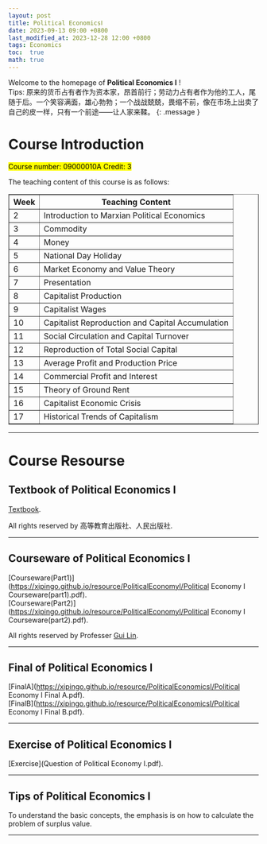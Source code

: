 ```yaml
---
layout: post
title: Political EconomicsⅠ
date: 2023-09-13 09:00 +0800
last_modified_at: 2023-12-28 12:00 +0800
tags: Economics
toc:  true
math: true
---
```

Welcome to the homepage of **Political Economics Ⅰ** !   
Tips: 原来的货币占有者作为资本家，昂首前行；劳动力占有者作为他的工人，尾随于后。一个笑容满面，雄心勃勃；一个战战兢兢，畏缩不前，像在市场上出卖了自己的皮一样，只有一个前途——让人家来鞣。
{: .message }

# Course Introduction

<mark>Course number: 09000010A Credit: 3</mark>   

The teaching content of this course is as follows:   

<table border="1" width="100%">
  <tr>
    <th>Week</th>
    <th>Teaching Content</th>
  </tr>
  <tr>
    <td>2</td>
    <td>Introduction to Marxian Political Economics</td>
  </tr>
  <tr>
    <td>3</td>
    <td>Commodity</td>
  </tr>
  <tr>
    <td>4</td>
    <td>Money</td>
  </tr>
  <tr>
    <td>5</td>
    <td>National Day Holiday</td>
  </tr>
  <tr>
    <td>6</td>
    <td>Market Economy and Value Theory</td>
  </tr>
  <tr>
    <td>7</td>
    <td>Presentation</td>
  </tr>
  <tr>
    <td>8</td>
    <td>Capitalist Production</td>
  </tr>
  <tr>
    <td>9</td>
    <td>Capitalist Wages</td>
  </tr>
  <tr>
    <td>10</td>
    <td>Capitalist Reproduction and Capital Accumulation</td>
  </tr>
  <tr>
    <td>11</td>
    <td>Social Circulation and Capital Turnover</td>
  </tr>
  <tr>
    <td>12</td>
    <td>Reproduction of Total Social Capital</td>
  </tr>
  <tr>
    <td>13</td>
    <td>Average Profit and Production Price</td>
  </tr>
  <tr>
    <td>14</td>
    <td>Commercial Profit and Interest</td>
  </tr>
  <tr>
    <td>15</td>
    <td>Theory of Ground Rent</td>
  </tr>
  <tr>
    <td>16</td>
    <td>Capitalist Economic Crisis</td>
  </tr>
  <tr>
    <td>17</td>
    <td>Historical Trends of Capitalism</td>
  </tr>
</table>

-----

# Course Resourse

## Textbook of Political Economics Ⅰ

 [Textbook](https://book.douban.com/subject/35572068/?_dtcc=1).

All rights reserved by 高等教育出版社、人民出版社.

-----

## Courseware of Political Economics Ⅰ

 [Courseware(Part1)](https://xipingo.github.io/resource/PoliticalEconomyⅠ/Political Economy Ⅰ Courseware(part1).pdf).   
 [Courseware(Part2)](https://xipingo.github.io/resource/PoliticalEconomyⅠ/Political Economy Ⅰ Courseware(part2).pdf).
 

 All rights reserved by Professer [Gui Lin](https://nubs.nju.edu.cn/gl/list.htm).

-----

## Final of Political Economics Ⅰ

 [FinalA](https://xipingo.github.io/resource/PoliticalEconomicsⅠ/Political Economy Ⅰ Final A.pdf).   
 [FinalB](https://xipingo.github.io/resource/PoliticalEconomicsⅠ/Political Economy Ⅰ Final B.pdf).

-----

## Exercise of Political Economics Ⅰ   

 [Exercise](Question of Political Economy Ⅰ.pdf).

-----

## Tips of Political Economics Ⅰ   

To understand the basic concepts, the emphasis is on how to calculate the problem of surplus value.

-----